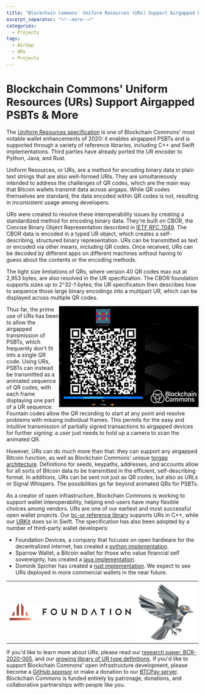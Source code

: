 ```yaml
---
title: "Blockchain Commons' Uniform Resources (URs) Support Airgapped PSBTs & More"
excerpt_separator: "<!--more-->"
categories:
  - Projects
tags:
  - AirGap
  - URs
  - Projects
---
```


# Blockchain Commons' Uniform Resources (URs) Support Airgapped PSBTs & More

The [Uniform Resources specification](https://github.com/BlockchainCommons/Research/blob/master/papers/bcr-2020-005-ur.md) is one of Blockchain Commons' most notable wallet enhancements of 2020: it enables airgapped PSBTs and is supported through a variety of reference libraries, including C++ and Swift implementations. Third parties have already ported the UR encoder to Python, Java, and Rust.

Uniform Resources, or URs, are a method for encoding binary data in plain text strings that are also well-formed URIs. They are simultaneously intended to address the challenges of QR codes, which are the main way that Bitcoin wallets transmit  data across airgaps. While QR codes themselves are standard, the data encoded within QR codes is not, resulting in inconsistent usage among developers.

URs were created to resolve these interoperability issues by creating a standardized method for encoding binary data. They're built on CBOR, the Concise Binary Object Representation described in [IETF RFC 7049](https://tools.ietf.org/html/rfc7049). The CBOR data is encoded in a typed UR object, which creates a self-describing, structured binary representation. URs can be transmitted as text or encoded via other means, including QR codes. Once received, URs can be decoded by different apps on different machines without having to guess about the contents or the encoding methods.

The tight size limitations of QRs, where version 40 QR codes max out at 2,953 bytes, are also resolved in the UR specification. The CBOR foundation supports sizes up to 2^32-1 bytes; the UR specification then describes how to sequence those large binary encodings into a multipart UR, which can be displayed across multiple QR codes.

<img src="https://raw.githubusercontent.com/BlockchainCommons/URDemo/master/Images/urdemo-animated.gif" align="right">

Thus far, the prime use of URs has been to allow the airgapped transmission of PSBTs, which frequently don't fit into a single QR code. Using URs, PSBTs can instead be transmitted as a animated sequence of QR codes, with each frame displaying one part of a UR sequence. Fountain codes allow the QR recording to start at any point and resolve problems with missing individual frames. This permits for the easy and intuitive transmission of partially signed transactions to airgapped devices for further signing: a user just needs to hold up a camera to scan the animated QR.

However, URs can do much more than that: they can support any airgapped Bitcoin function, as well as Blockchain Commons' unique [torgap architecture](https://github.com/BlockchainCommons/torgap/blob/master/Docs/FAQ.md). Definitions for seeds, keypaths, addresses, and accounts allow for all sorts of Bitcoin data to be transmitted in the efficient, self-describing format. In additions, URs can be sent not just as QR codes, but also as URLs or Signal Whispers. The possibilities go far beyond animated QRs for PSBTs.

As a creator of open infrastructure, Blockchain Commons is working to support wallet interoperability, helping end-users have many flexible choices among vendors. URs are one of our earliest and most successful open wallet projects. Our [bc-ur reference library](https://github.com/BlockchainCommons/bc-ur) supports URs in C++, while our [URKit](https://github.com/BlockchainCommons/URKit) does so in Swift. The specification has also been adopted by a number of third-party wallet developers: 
* Foundation Devices, a company that focuses on open hardware for the decentralized internet, has created a [python implementation](https://github.com/Foundation-Devices/foundation-ur-py).
* Sparrow Wallet, a Bitcoin wallet for those who value financial self sovereignty, has created a [java implementation](https://github.com/sparrowwallet/hummingbird). 
* Dominik Spicher has created a [rust implementation](https://github.com/dspicher/ur-rs).
We expect to see URs deployed in more commercial wallets in the near future.

<center>
<table border=0>
  <tr>
    <td>
      <img src="https://raw.githubusercontent.com/BlockchainCommons/www.blockchaincommons.com/master/images/airgap/foundation-logo.png" align="center">
    </td>
    <td>
      <img src="https://raw.githubusercontent.com/BlockchainCommons/www.blockchaincommons.com/master/images/airgap/sparrowwallet-logo-sm.png" align="center">
    </td>
  </tr>
</table>
</center>

If you'd like to learn more about URs, please read our [research paper, BCR-2020-005](https://github.com/BlockchainCommons/Research/blob/master/papers/bcr-2020-005-ur.md), and our [growing library of UR type definitions](https://github.com/BlockchainCommons/Research/blob/master/papers/bcr-2020-006-urtypes.md). If you'd like to support Blockchain Commons' open infrastructure development, please become a [GitHub sponsor](https://github.com/sponsors/BlockchainCommons) or make a donation to our [BTCPay server](https://btcpay.blockchaincommons.com/). Blockchain Commons is funded entirely by patronage, donations, and collaborative partnerships with people like you. 
